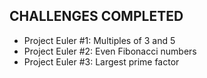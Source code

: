 ## CHALLENGES COMPLETED

* Project Euler #1: Multiples of 3 and 5
* Project Euler #2: Even Fibonacci numbers
* Project Euler #3: Largest prime factor

